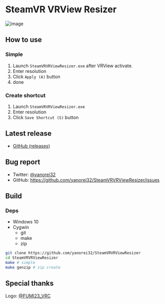 # SteamVR VRView Resizer
![image](https://user-images.githubusercontent.com/11992915/75449772-7fdd4d00-5965-11ea-9fde-03bff24bc51d.png)

## How to use
### Simple
1. Launch `SteamVRVRViewResizer.exe` after VRView activate.
1. Enter resolution
1. Click `Apply (A)` button
1. done

### Create shortcut
1. Launch `SteamVRVRViewResizer.exe`
1. Enter resolution
1. Click `Save Shortcut (S)` button

## Latest release
* [GitHub (releases)](https://github.com/Yanorei32/SteamVRVRViewResizer/releases/latest)

## Bug report
* Twitter: [@yanorei32](https://twitter.com/yanorei32)
* GitHub: https://github.com/yanorei32/SteamVRVRViewResizer/issues

## Build

### Deps
* Windows 10
* Cygwin
  * git
  * make
  * zip

```bash
git clone https://github.com/yanorei32/SteamVRVRViewResizer
cd SteamVRVRViewResizer
make # simple
make genzip # zip create
```

## Special thanks
Logo: [@FUMI23_VRC](https://twitter.com/intent/user?user_id=1217010323695128578)

